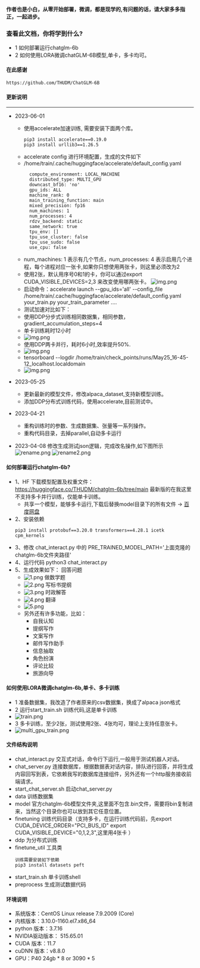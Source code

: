 #### 作者也是小白，从零开始部署，微调，都是现学的,有问题的话，请大家多多指正，一起进步。

### 查看此文档，你将学到什么?

+ 1 如何部署运行chatglm-6b
+ 2 如何使用LORA微调chatGLM-6B模型,单卡，多卡均可。

#### 在此感谢
~~~
https://github.com/THUDM/ChatGLM-6B
~~~

#### 更新说明
---
+ 2023-06-01 
  - 使用accelerate加速训练, 需要安装下面两个库。
    ~~~
    pip3 install accelerate==0.19.0
    pip3 install urllib3==1.26.5
    ~~~
  - accelerate config 进行环境配置，生成的文件如下
  - /home/train/.cache/huggingface/accelerate/default_config.yaml 
      ~~~
        compute_environment: LOCAL_MACHINE
        distributed_type: MULTI_GPU                                                                                                                                                                                                        
        downcast_bf16: 'no'
        gpu_ids: ALL
        machine_rank: 0
        main_training_function: main
        mixed_precision: fp16
        num_machines: 1
        num_processes: 4
        rdzv_backend: static
        same_network: true
        tpu_env: []
        tpu_use_cluster: false
        tpu_use_sudo: false
        use_cpu: false
      ~~~
  - num_machines: 1 表示有几个节点，num_processes: 4 表示启用几个进程，每个进程对应一张卡,如果你只想使用两张卡，则这里必须改为2
  - 使用2张，默认用序号0和1的卡，你可以通过export CUDA_VISIBLE_DEVICES=2,3 来改变使用哪两张卡。
    ![img.png](images/accelerate_img.png)
  - 启动命令：accelerate launch --gpu_ids='all' --config_file /home/train/.cache/huggingface/accelerate/default_config.yaml your_train.py your_train_parameter .... 
  - 测试加速对比如下：
  - 使用DDP分步式训练相同数据集，相同参数，gradient_accumulation_steps=4
  - 单卡训练耗时12小时
  - ![img.png](images/img.png)
  - 使用DDP两卡并行，耗时6小时,效率提升50%.
  - ![img.png](images/ddp_img.png)
  - tensorboard --logdir /home/train/check_points/runs/May25_16-45-12_localhost.localdomain
  - ![img.png](images/img_1.png)

+ 2023-05-25
  - 更新最新的模型文件，修改alpaca_dataset,支持新模型训练。
  - 添加DDP分布式训练代码，使用accelerate,目前测试中。

+ 2023-04-21 
    - 重构训练时的参数、生成数据集、张量等一系列操作。
    - 重构代码目录，去掉parallel,自动多卡运行
  
+ 2023-04-08 修改生成测试json逻辑，完成改名操作,如下图所示
  ![rename.png](images%2Frename.png)
  ![rename2.png](images%2Frename2.png)

#### 如何部署运行chatglm-6b?

- 1、HF 下载模型配置及权重文件： https://huggingface.co/THUDM/chatglm-6b/tree/main  最新版的在我这里不支持多卡并行训练，仅能单卡训练。
  - 共享一个模型，能够多卡运行,下载后替换model目录下的所有文件 -> [百度网盘](https://pan.baidu.com/s/15O5WSDVqXH0QEjm5DeNeng?pwd=8888)
- 2、安装依赖
  ~~~
  pip3 install protobuf==3.20.0 transformers==4.28.1 icetk cpm_kernels
  ~~~
- 3、修改 chat_interact.py 中的 PRE_TRAINED_MODEL_PATH='上面克隆的chatglm-6b文件夹路径'
- 4、运行代码 python3 chat_interact.py
- 5、生成效果如下：
  回答问题
    - ![1.png](images%2F1.png)
      做数学题
    - ![2.png](images%2F2.png)
      写标书提纲
    - ![3.png](images%2F3.png)
      时政解答
    - ![4.png](images%2F4.png)
      翻译
    - ![5.png](images%2F5.png)
    - 另外还有许多功能，比如：
        - 自我认知
        - 提纲写作
        - 文案写作
        - 邮件写作助手
        - 信息抽取
        - 角色扮演
        - 评论比较
        - 旅游向导

#### 如何使用LORA微调chatglm-6b,单卡、多卡训练

+ 1 准备数据集，我改造了作者原来的csv数据集，换成了alpaca json格式
+ 2 运行start_train.sh 训练代码,这是单卡训练
+ ![train.png](images%2Ftrain.png)
+ 3 多卡训练，至少2张，测试使用2张、4张均可，理论上支持任意张卡。
+ ![multi_gpu_train.png](images%2Fmulti_gpu_train.png)

#### 文件结构说明

+ chat_interact.py 交互式对话，命令行下运行,一般用于测试机器人对话。
+ chat_server.py 连接数据库，根据数据表对话内容，排队进行回答，并将生成内容回写到表，它依赖我写的数据库连接组件，另外还有一个http服务接收前端请求。
+ start_chat_server.sh 启动chat_server.py
+ data 训练数据集
+ model 官方chatglm-6b模型文件夹,这里面不包含.bin文件，需要将bin复制进来，当然这个目录你也可以放到其它任意位置。
+ finetuning 训练代码目录（支持多卡，在运行训练代码前，先export CUDA_DEVICE_ORDER="PCI_BUS_ID" export CUDA_VISIBLE_DEVICE="0,1,2,3",这里用4张卡 ）
+ ddp 为分布式训练
+ finetune_util 工具类
  ~~~
  训练需要安装如下依赖
  pip3 install datasets peft
  ~~~
+ start_train.sh 单卡训练shell
+ preprocess 生成测试数据代码

#### 环境说明

+ 系统版本：CentOS Linux release 7.9.2009 (Core)
+ 内核版本：3.10.0-1160.el7.x86_64
+ python 版本：3.7.16
+ NVIDIA驱动版本： 515.65.01
+ CUDA 版本：11.7
+ cuDNN 版本：v8.8.0
+ GPU：P40 24gb * 8 or 3090 * 5 